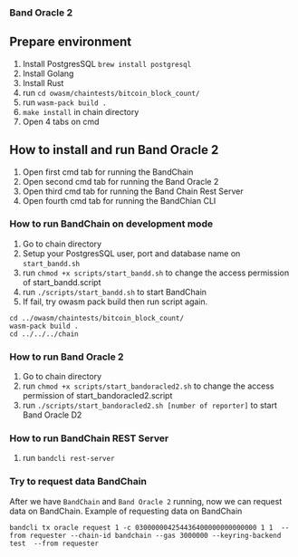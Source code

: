 ### Band Oracle 2

## Prepare environment

1. Install PostgresSQL `brew install postgresql`
2. Install Golang
3. Install Rust
4. run `cd owasm/chaintests/bitcoin_block_count/`
5. run `wasm-pack build .`
6. `make install` in chain directory
7. Open 4 tabs on cmd

## How to install and run Band Oracle 2
1. Open first cmd tab for running the BandChain
2. Open second cmd tab for running the Band Oracle 2
3. Open third cmd tab for running the Band Chain Rest Server
4. Open fourth cmd tab for running the BandChian CLI

### How to run BandChain on development mode
1. Go to chain directory
2. Setup your PostgresSQL user, port and database name on `start_bandd.sh`
3. run `chmod +x scripts/start_bandd.sh` to change the access permission of start_bandd.script
4. run `./scripts/start_bandd.sh` to start BandChain
5. If fail, try owasm pack build then run script again.
```
cd ../owasm/chaintests/bitcoin_block_count/
wasm-pack build .
cd ../../../chain
```

### How to run Band Oracle 2
1. Go to chain directory
2. run `chmod +x scripts/start_bandoracled2.sh` to change the access permission of start_bandoracled2.script
3. run `./scripts/start_bandoracled2.sh [number of reporter]` to start Band Oracle D2

### How to run BandChain REST Server
1. run `bandcli rest-server`

### Try to request data BandChain
After we have `BandChain` and `Band Oracle 2` running, now we can request data on BandChain.
Example of requesting data on BandChain
```
bandcli tx oracle request 1 -c 030000004254436400000000000000 1 1  --from requester --chain-id bandchain --gas 3000000 --keyring-backend test  --from requester
``` 